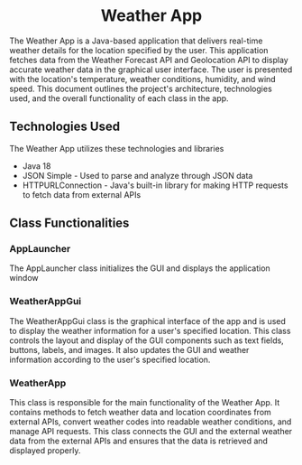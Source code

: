 <h1 align="center">Weather App</h1>

The Weather App is a Java-based application that delivers real-time weather details for the location specified by the user. This application fetches data from the Weather Forecast API and Geolocation API to display accurate weather data in the graphical user interface. The user is presented with the location's temperature, weather conditions, humidity, and wind speed. This document outlines the project's architecture, technologies used, and the overall functionality of each class in the app.

## Technologies Used
The Weather App utilizes these technologies and libraries
* Java 18
* JSON Simple - Used to parse and analyze through JSON data
* HTTPURLConnection - Java's built-in library for making HTTP requests to fetch data from external APIs

## Class Functionalities
### AppLauncher
The AppLauncher class initializes the GUI and displays the application window
### WeatherAppGui
The WeatherAppGui class is the graphical interface of the app and is used to display the weather information for a user's specified location. This class controls the layout and display of the GUI components such as text fields, buttons, labels, and images. It also updates the GUI and weather information according to the user's specified location.
### WeatherApp
This class is responsible for the main functionality of the Weather App. It contains methods to fetch weather data and location coordinates from external APIs, convert weather codes into readable weather conditions, and manage API requests. This class connects the GUI and the external weather data from the external APIs and ensures that the data is retrieved and displayed properly.

